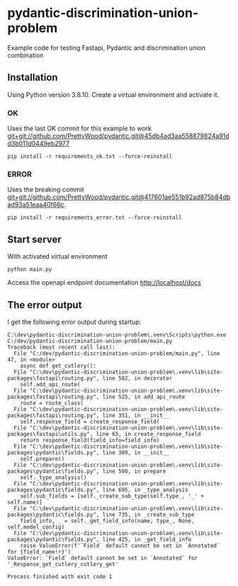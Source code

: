 # pydantic-discrimination-union-problem
Example code for testing Fastapi, Pydantic and discrimination union combination

## Installation
Using Python version 3.8.10. Create a virtual environment and activate it.

### OK
Uses the last OK commit for this example to work
[git+git://github.com/PrettyWood/pydantic.git@45db4ad3aa558879824a91dd3b011d0449eb2977](https://github.com/PrettyWood/pydantic/commit/45db4ad3aa558879824a91dd3b011d0449eb2977)

    pip install -r requirements_ok.txt --force-reinstall

### ERROR
Uses the breaking commit [git+git://github.com/PrettyWood/pydantic.git@417601ae551b92ad875b84dbad93a51eaa40f66c](https://github.com/PrettyWood/pydantic/commit/417601ae551b92ad875b84dbad93a51eaa40f66c).

    pip install -r requirements_error.txt --force-reinstall

## Start server
With activated virtual environment

    python main.py

Access the openapi endpoint documentation [http://localhost/docs](http://localhost/docs)


## The error output

I get the following error output during startup:

```
C:\dev\pydantic-discrimination-union-problem\.venv\Scripts\python.exe C:/dev/pydantic-discrimination-union-problem/main.py
Traceback (most recent call last):
  File "C:/dev/pydantic-discrimination-union-problem/main.py", line 47, in <module>
    async def get_cutlery():
  File "C:\dev\pydantic-discrimination-union-problem\.venv\lib\site-packages\fastapi\routing.py", line 582, in decorator
    self.add_api_route(
  File "C:\dev\pydantic-discrimination-union-problem\.venv\lib\site-packages\fastapi\routing.py", line 525, in add_api_route
    route = route_class(
  File "C:\dev\pydantic-discrimination-union-problem\.venv\lib\site-packages\fastapi\routing.py", line 351, in __init__
    self.response_field = create_response_field(
  File "C:\dev\pydantic-discrimination-union-problem\.venv\lib\site-packages\fastapi\utils.py", line 65, in create_response_field
    return response_field(field_info=field_info)
  File "C:\dev\pydantic-discrimination-union-problem\.venv\lib\site-packages\pydantic\fields.py", line 389, in __init__
    self.prepare()
  File "C:\dev\pydantic-discrimination-union-problem\.venv\lib\site-packages\pydantic\fields.py", line 508, in prepare
    self._type_analysis()
  File "C:\dev\pydantic-discrimination-union-problem\.venv\lib\site-packages\pydantic\fields.py", line 695, in _type_analysis
    self.sub_fields = [self._create_sub_type(self.type_, '_' + self.name)]
  File "C:\dev\pydantic-discrimination-union-problem\.venv\lib\site-packages\pydantic\fields.py", line 735, in _create_sub_type
    field_info, _ = self._get_field_info(name, type_, None, self.model_config)
  File "C:\dev\pydantic-discrimination-union-problem\.venv\lib\site-packages\pydantic\fields.py", line 425, in _get_field_info
    raise ValueError(f'`Field` default cannot be set in `Annotated` for {field_name!r}')
ValueError: `Field` default cannot be set in `Annotated` for '_Response_get_cutlery_cutlery_get'

Process finished with exit code 1
```
